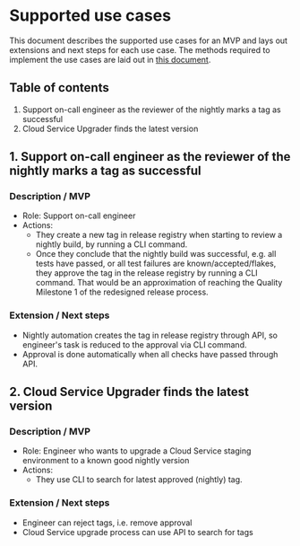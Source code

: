 # Supported use cases

This document describes the supported use cases for an MVP and lays out extensions and next steps for each use case. The methods required to implement the use cases are laid out in [this document](./required-methods.md).

## Table of contents

1. Support on-call engineer as the reviewer of the nightly marks a tag as successful
2. Cloud Service Upgrader finds the latest version

## 1. Support on-call engineer as the reviewer of the nightly marks a tag as successful

### Description / MVP

- Role: Support on-call engineer
- Actions:
  - They create a new tag in release registry when starting to review a nightly build, by running a CLI command.
  - Once they conclude that the nightly build was successful, e.g. all tests have passed, or all test failures are known/accepted/flakes, they approve the tag in the release registry by running a CLI command. That would be an approximation of reaching the Quality Milestone 1 of the redesigned release process.

### Extension / Next steps

- Nightly automation creates the tag in release registry through API, so engineer's task is reduced to the approval via CLI command.
- Approval is done automatically when all checks have passed through API.

## 2. Cloud Service Upgrader finds the latest version

### Description / MVP

- Role: Engineer who wants to upgrade a Cloud Service staging environment to a known good nightly version
- Actions:
  - They use CLI to search for latest approved (nightly) tag.

### Extension / Next steps

- Engineer can reject tags, i.e. remove approval
- Cloud Service upgrade process can use API to search for tags
